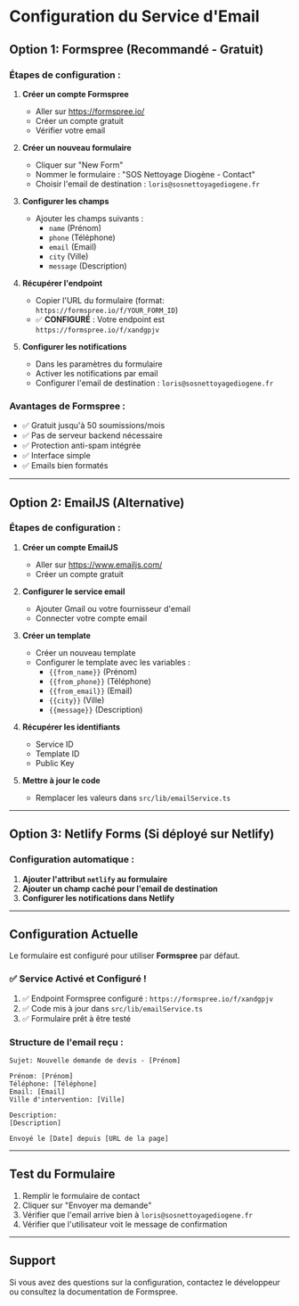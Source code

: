 # Configuration du Service d'Email

## Option 1: Formspree (Recommandé - Gratuit)

### Étapes de configuration :

1. **Créer un compte Formspree**
   - Aller sur https://formspree.io/
   - Créer un compte gratuit
   - Vérifier votre email

2. **Créer un nouveau formulaire**
   - Cliquer sur "New Form"
   - Nommer le formulaire : "SOS Nettoyage Diogène - Contact"
   - Choisir l'email de destination : `loris@sosnettoyagediogene.fr`

3. **Configurer les champs**
   - Ajouter les champs suivants :
     - `name` (Prénom)
     - `phone` (Téléphone)
     - `email` (Email)
     - `city` (Ville)
     - `message` (Description)

4. **Récupérer l'endpoint**
   - Copier l'URL du formulaire (format: `https://formspree.io/f/YOUR_FORM_ID`)
   - ✅ **CONFIGURÉ** : Votre endpoint est `https://formspree.io/f/xandgpjv`

5. **Configurer les notifications**
   - Dans les paramètres du formulaire
   - Activer les notifications par email
   - Configurer l'email de destination : `loris@sosnettoyagediogene.fr`

### Avantages de Formspree :
- ✅ Gratuit jusqu'à 50 soumissions/mois
- ✅ Pas de serveur backend nécessaire
- ✅ Protection anti-spam intégrée
- ✅ Interface simple
- ✅ Emails bien formatés

---

## Option 2: EmailJS (Alternative)

### Étapes de configuration :

1. **Créer un compte EmailJS**
   - Aller sur https://www.emailjs.com/
   - Créer un compte gratuit

2. **Configurer le service email**
   - Ajouter Gmail ou votre fournisseur d'email
   - Connecter votre compte email

3. **Créer un template**
   - Créer un nouveau template
   - Configurer le template avec les variables :
     - `{{from_name}}` (Prénom)
     - `{{from_phone}}` (Téléphone)
     - `{{from_email}}` (Email)
     - `{{city}}` (Ville)
     - `{{message}}` (Description)

4. **Récupérer les identifiants**
   - Service ID
   - Template ID
   - Public Key

5. **Mettre à jour le code**
   - Remplacer les valeurs dans `src/lib/emailService.ts`

---

## Option 3: Netlify Forms (Si déployé sur Netlify)

### Configuration automatique :

1. **Ajouter l'attribut `netlify` au formulaire**
2. **Ajouter un champ caché pour l'email de destination**
3. **Configurer les notifications dans Netlify**

---

## Configuration Actuelle

Le formulaire est configuré pour utiliser **Formspree** par défaut.

### ✅ Service Activé et Configuré !

1. ✅ Endpoint Formspree configuré : `https://formspree.io/f/xandgpjv`
2. ✅ Code mis à jour dans `src/lib/emailService.ts`
3. ✅ Formulaire prêt à être testé

### Structure de l'email reçu :

```
Sujet: Nouvelle demande de devis - [Prénom]

Prénom: [Prénom]
Téléphone: [Téléphone]
Email: [Email]
Ville d'intervention: [Ville]

Description:
[Description]

Envoyé le [Date] depuis [URL de la page]
```

---

## Test du Formulaire

1. Remplir le formulaire de contact
2. Cliquer sur "Envoyer ma demande"
3. Vérifier que l'email arrive bien à `loris@sosnettoyagediogene.fr`
4. Vérifier que l'utilisateur voit le message de confirmation

---

## Support

Si vous avez des questions sur la configuration, contactez le développeur ou consultez la documentation de Formspree.
